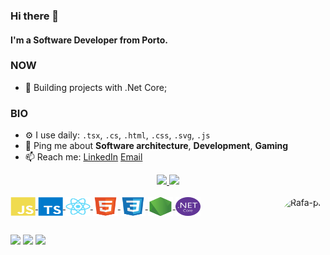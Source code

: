 ### Hi there 👋
#### I'm a Software Developer from Porto.
### NOW

- 🎈 Building projects with .Net Core;

### BIO

- ⚙️ I use daily: `.tsx`, `.cs`, `.html`, `.css`, `.svg`, `.js`
- 💬 Ping me about **Software architecture**, **Development**, **Gaming**
- 📫 Reach me: [LinkedIn](https://www.linkedin.com/in/goncalo-o-mendes/) [Email](mailto:goncalo.mendes.dev@gmail.com)

<div align="center">
  <a href="https://github.com/mendes-dv">
  <img height="180em" src="https://github-readme-stats.vercel.app/api?username=mendes-dv&show_icons=true&theme=dracula&include_all_commits=true&count_private=true"/>
  <img height="180em" src="https://github-readme-stats.vercel.app/api/top-langs/?username=mendes-dv&layout=compact&langs_count=7&theme=dracula"/>
</div>

<div style="display: inline_block"><br>
  <img align="center" alt="Tici-Js" height="30" width="40" src="https://raw.githubusercontent.com/devicons/devicon/master/icons/javascript/javascript-plain.svg">
  <img align="center" alt="Tici-Ts" height="30" width="40" src="https://raw.githubusercontent.com/devicons/devicon/master/icons/typescript/typescript-plain.svg">
  <img align="center" alt="Tici-React" height="30" width="40" src="https://raw.githubusercontent.com/devicons/devicon/master/icons/react/react-original.svg">
  <img align="center" alt="Tici-HTML" height="30" width="40" src="https://raw.githubusercontent.com/devicons/devicon/master/icons/html5/html5-original.svg">
  <img align="center" alt="Tici-CSS" height="30" width="40" src="https://raw.githubusercontent.com/devicons/devicon/master/icons/css3/css3-original.svg">
  <img align="center" alt="Tici-Node" height="30" width="40" src="https://raw.githubusercontent.com/devicons/devicon/master/icons/nodejs/nodejs-original.svg">
  <img align="center" alt="Tici-Csharp" height="30" width="40" src="https://raw.githubusercontent.com/devicons/devicon/master/icons/dotnetcore/dotnetcore-original.svg">
  <img align="right" alt="Rafa-pic" height="150" style="border-radius:50px;"  src="https://cdn.discordapp.com/avatars/188359723186257920/0c95fb8cd7ab428fe3ff233c6092f5c6.webp?size=160">
</div>
  
   ##
 
<div> 
  <a href="https://github.com/mendes-dv" target="_blank"><img src="https://img.shields.io/badge/GitHub-100000?style=for-the-badge&logo=github&logoColor=white" target="_blank"></a>
  <a href = "mailto:goncalo.mendes.dev@gmail.com.com"><img src="https://img.shields.io/badge/Gmail-fffafa?style=for-the-badge&logo=gmail&logoColor=whit" target="_blank"></a>
  <a href="https://www.linkedin.com/in/gonçalomendes" target="_blank"><img src="https://img.shields.io/badge/-LinkedIn-%230077B5?style=for-the-badge&logo=linkedin&logoColor=white" target="_blank"></a> 

</div>



